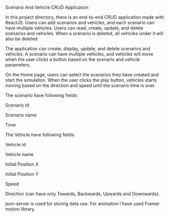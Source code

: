 Scenario And Vehicle CRUD Application

In this project directory, there is an end-to-end CRUD application made with ReactJS. Users can add scenarios and vehicles, and each scenario can have multiple vehicles. Users can read, create, update, and delete scenarios and vehicles. When a scenario is deleted, all vehicles under it will also be deleted.

The application can create, display, update, and delete scenarios and vehicles. A scenario can have multiple vehicles, and vehicles will move when the user clicks a button based on the scenario and vehicle parameters.

On the Home page, users can select the scenarios they have created and start the simulation. When the user clicks the play button, vehicles starts moving based on the direction and speed until the scenario time is over.

The scenario have following fields:

Scenario id

Scenario name

Time

The Vehicle have following fields:

Vehicle id

Vehicle name

Initial Position X

Initial Position Y

Speed

Direction (can have only Towards, Backwards, Upwards and Downwards).

json-server is used for storing data use.
For animation I have used Framer motion library.
